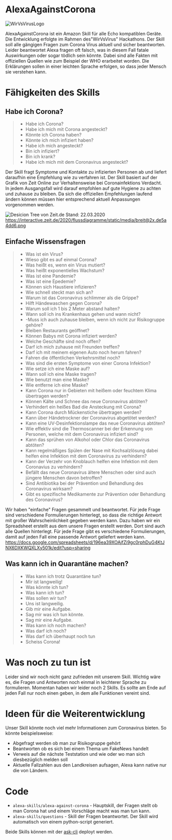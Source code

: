 ﻿# AlexaAgainstCorona
![WirVsVirusLogo](https://abload.de/img/logo_projekt_02zbkk6.png)

AlexaAgainstCorona ist ein Amazon Skill für alle Echo kompatiblen Geräte.
Die Entwicklung erfolgte im Rahmen des"WirVsVirus" Hackathons.
Der Skill soll alle gängigen Fragen zum Corona Virus aktuell und sicher beantworten. 
Leider beantwortet Alexa fragen oft falsch, was in diesem Fall fatale Auswirkungen oder sogar tödlich sein könnte.
Dabei sind alle Fakten mit offiziellen Quellen wie zum Beispiel der WHO erarbeitet worden.
Die Erklärungen sollen in einer leichten Sprache erfolgen, so dass jeder Mensch sie verstehen kann.


# Fähigkeiten des Skills
## Habe ich Corona?
>- Habe  ich  Corona?
>- Habe  ich  mich  mit  Corona  angesteckt?
>- Könnte  ich  Corona  haben?
>- Könnte  ich  mich  infiziert  haben?
>- Habe  ich  mich  angesteckt?
>- Bin  ich  infiziert?
>- Bin ich krank?
>- Habe ich mich mit dem Coronavirus angesteckt?
>
Der Skill fragt Symptome und Kontakte zu infizierten Personen ab und liefert daraufhin eine Empfehlung wie zu verfahren ist.
Der Skill basiert auf der Grafik von Zeit Online zur Verhaltensweise bei Coronainfektions Verdacht.
In jedem Ausgangsfall wird darauf empfohlen auf gute Hygiene zu achten und zuhause zu bleiben.
Da sich die offiziellen Empfehlungen laufend ändern können müssen hier entsprechend aktuell Anpassungen vorgenommen werden.

![Desicion Tree von Zeit.de](https://interactive.zeit.de/2020/flussdiagramme/static/media/breit@2x.de5a4dd6.png)
Stand: 22.03.2020
https://interactive.zeit.de/2020/flussdiagramme/static/media/breit@2x.de5a4dd6.png

## Einfache Wissensfragen
>- Was ist ein Virus?
>- Wieso gibt es auf einmal Corona?
>- Was heißt es, wenn ein Virus mutiert?
>- Was heißt exponentielles Wachstum?
>- Was ist eine Pandemie?
>- Was ist eine Epedemie?
>- Können sich Haustiere infizieren?
>- Wie schnell steckt man sich an?
>- Warum ist das Coronavirus schlimmer als die Grippe?
>- Hilft Händewaschen gegen Corona?
>- Warum soll ich 1 bis 2 Meter abstand halten?
>- Wann soll ich ins Krankenhaus gehen und wann nicht?
>- -Muss ich auch zuhause bleiben, wenn ich nicht zur Risikogruppe gehöre?
>- Bleiben Restaurants geöffnet?
>- Können Babys mit Corona infiziert werden?
>- Welche Geschäfte sind noch offen?
>- Darf ich mich zuhause mit Freunden treffen?
>- Darf ich mit meinem eigenen Auto noch herum fahren?
>- Fahren die öffentlichen Verkehrsmittel noch?
>- Was sind die ersten Symptome von einer Corona Infektion?
>- Wie setze ich eine Maske auf?
>- Wann soll ich eine Maske tragen?
>- Wie benutzt man eine Maske?
>- Wie entferne ich eine Maske?
>- Kann Corona nur in Gebieten mit heißem oder feuchtem Klima übertragen werden?
>- Können Kälte und Schnee das neue Coronavirus abtöten?
>- Verhindert ein heißes Bad die Ansteckung mit Corona?
>- Kann Corona durch Mückenstiche übertragen werden?
>- Kann über Händetrockner der Coronavirus abgetötet werden?
>- Kann eine UV-Desinfektionslampe das neue Coronavirus abtöten?
>- Wie effektiv sind die Thermoscanner bei der Erkennung von Personen, welche mit dem Coronavirus infiziert sind?
>- Kann das sprühen von Alkohol oder Chlor das Coronavirus abtöten?
>- Kann regelmäßiges Spülen der Nase mit Kochsalzlösung dabei helfen eine Infektion mit dem Coronavirus zu verhindern?
>- Kann der Verzehr von Knoblauch helfen eine Infektion mit dem Coronavius zu verhindern?
>- Befällt das neue Coronavirus ältere Menschen oder sind auch jüngere Menschen davon betroffen?
>- Sind Antibiotika bei der Prävention und Behandlung des Coronavirus wirksam?
>- Gibt es spezifische Medikamente zur Prävention oder Behandlung des Coronavirus?
>

Wir haben "einfache" Fragen  gesammelt und beantwortet.
Für jede Frage sind verschiedene Formulierungen hinterlegt, so dass die richtige Antwort mit großer Wahrscheinlichkeit gegeben werden kann.
Dazu haben wir ein Spreadsheet erstellt aus dem unsere Fragen erstellt werden. Dort sind auch alle Quellen hinterlegt.
Für jede Frage gibt es verschiedene Formulierungen, damit auf jeden Fall eine passende Antwort geliefert werden kann.
https://docs.google.com/spreadsheets/d/196ea39XOAjfZi9gc0rphDuG4KtJNX6DXKWQXLXy501k/edit?usp=sharing

## Was kann ich in Quarantäne machen?
>- Was kann ich trotz Quarantäne tun?
>- Mir ist langweilig!
>- Was könnte ich tun?
>- Was kann ich tun?
>- Was sollen wir tun?
>- Uns ist langweilig.
>- Gib mir eine Aufgabe.
>- Sag mir was ich tun könnte.
>- Sag mir eine Aufgabe.
>- Was kann ich noch machen?
>- Was darf ich noch?
>- Was darf ich überhaupt noch tun
>- Scheiss Corona!


# Was noch zu tun ist
Leider sind wir noch nicht ganz zufrieden mit unserem Skill.
Wichtig wäre es, die Fragen und Antworten noch einmal in leichterer Sprache zu formulieren.
Momentan haben wir leider noch 2 Skills. Es sollte am Ende auf jeden Fall nur noch einen geben, in dem alle Funktionen vereint sind.

# Ideen für die Weiterentwicklung
Unser Skill könnte noch viel mehr Informationen zum Coronavirus bieten.
So könnte beispielsweise:

* Abgefragt werden ob man zur Risikogruppe gehört
* Beantworten ob es sich bei einem Thema um FakeNews handelt
* Verweis auf die nächste Teststation und wie oder wo man sich diesbezüglich melden soll
* Aktuelle Fallzahlen aus den Landkreisen aufsagen, Alexa kann native nur die von Ländern.

# Code

- `alexa-skills/alexa-against-corona` - Hauptskill, der Fragen stellt ob man Corona hat und einem Vorschläge macht was man tun kann.
- `alexa-skills/questions` - Skill der Fragen beantwortet. Der Skill wird automatisch von einem python-script generiert.

Beide Skills können mit der [ask-cli](https://github.com/alexa-labs/ask-cli) deployt werden.
